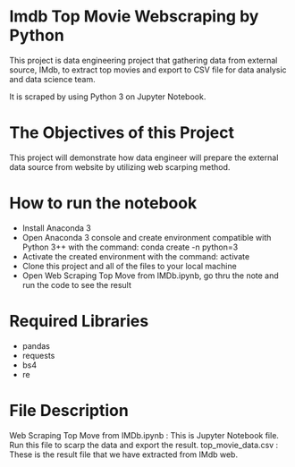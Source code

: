 # Imdb Top Movie Webscraping by Python

This project is data engineering project that gathering data from external source, IMdb, to extract top movies and export to CSV file for data analysic and data science team.

It is scraped by using Python 3 on Jupyter Notebook.


# The Objectives of this Project
This project will demonstrate how data engineer will prepare the external data source from website by utilizing web scarping method.


# How to run the notebook
- Install Anaconda 3
- Open Anaconda 3 console and create environment compatible with Python 3++ with the command: conda create -n <environment name> python=3
- Activate the created environment with the command: activate <environment name>
- Clone this project and all of the files to your local machine
- Open Web Scraping Top Move from IMDb.ipynb, go thru the note and run the code to see the result
  
# Required Libraries
- pandas
- requests
- bs4
- re

# File Description
Web Scraping Top Move from IMDb.ipynb : This is Jupyter Notebook file. Run this file to scarp the data and export the result.
top_movie_data.csv : These is the result file that we have extracted from IMdb web.
